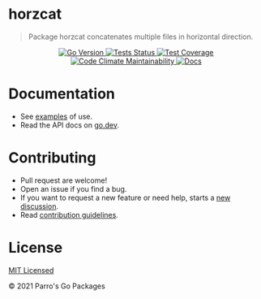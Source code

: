 # horzcat

> Package horzcat concatenates multiple files in horizontal direction.

<div align="center">
<a 
    href="https://github.com/parrogo/horzcat/blob/main/go.mod#L3" style="display: inline">
    <img 
        alt="Go Version" 
        src="https://img.shields.io/github/go-mod/go-version/parrogo/horzcat?style=flat&logo=go">
</a>
<a 
    href="https://github.com/parrogo/horzcat/actions/workflows/go.yml" 
    style="display: inline"> 
    <img 
        alt="Tests Status" 
        src="https://img.shields.io/github/workflow/status/parrogo/horzcat/Test/main?style=flat&label=Tests&logo=github">
</a>
<a 
    href="https://codeclimate.com/repos/6077f0833eecca69c60044a0/test_coverage"
    style="display: inline">
    <img alt="Test Coverage"  
        src="https://api.codeclimate.com/v1/badges/27a4202233fbf00cf6d2/test_coverage" />
</a>
<a 
    href="https://codeclimate.com/repos/6077f0833eecca69c60044a0/maintainability"
    style="display: inline">
    <img alt="Code Climate Maintainability" 
        src="https://api.codeclimate.com/v1/badges/27a4202233fbf00cf6d2/maintainability" 
    />
</a>
<a 
    href="https://pkg.go.dev/github.com/parrogo/horzcat" 
    style="display: inline"> 
    <img 
        alt="Docs" 
        src="https://img.shields.io/badge/Docs-go.dev-blue?logo=go&logoColor=white&style=flat">
</a>
</div>



# Documentation

* See [examples](examples_test.go) of use.
* Read the API docs on [go.dev](https://pkg.go.dev/github.com/parrogo/horzcat).

# Contributing

* Pull request are welcome!
* Open an issue if you find a bug.
* If you want to request a new feature or need help, starts a [new discussion](https://github.com/parrogo/horzcat/discussions/new).
* Read [contribution guidelines](contributing.md).

# License
[MIT Licensed](LICENSE)

© 2021 Parro's Go Packages